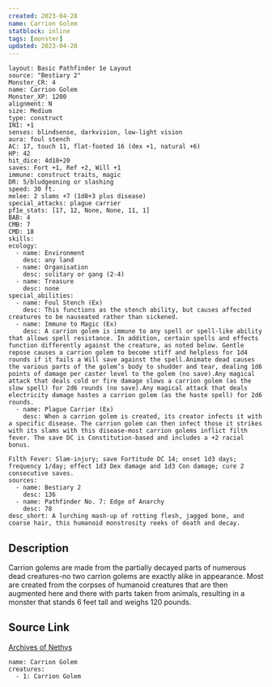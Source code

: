 ```yaml
---
created: 2023-04-28
name: Carrion Golem
statblock: inline
tags: [monster]
updated: 2023-04-28
---
```

```statblock
layout: Basic Pathfinder 1e Layout
source: "Bestiary 2"
Monster_CR: 4
name: Carrion Golem
Monster_XP: 1200
alignment: N
size: Medium
type: construct
INI: +1
senses: blindsense, darkvision, low-light vision
aura: foul stench
AC: 17, touch 11, flat-footed 16 (dex +1, natural +6)
HP: 42
hit_dice: 4d10+20
saves: Fort +1, Ref +2, Will +1
immune: construct traits, magic
DR: 5/bludgeoning or slashing
speed: 30 ft.
melee: 2 slams +7 (1d8+3 plus disease)
special_attacks: plague carrier
pf1e_stats: [17, 12, None, None, 11, 1]
BAB: 4
CMB: 7
CMD: 18
skills: 
ecology:
  - name: Environment
    desc: any land
  - name: Organisation
    desc: solitary or gang (2-4)
  - name: Treasure
    desc: none
special_abilities:
  - name: Foul Stench (Ex)
    desc: This functions as the stench ability, but causes affected creatures to be nauseated rather than sickened.
  - name: Immune to Magic (Ex)
    desc: A carrion golem is immune to any spell or spell-like ability that allows spell resistance. In addition, certain spells and effects function differently against the creature, as noted below. Gentle repose causes a carrion golem to become stiff and helpless for 1d4 rounds if it fails a Will save against the spell.Animate dead causes the various parts of the golem’s body to shudder and tear, dealing 1d6 points of damage per caster level to the golem (no save).Any magical attack that deals cold or fire damage slows a carrion golem (as the slow spell) for 2d6 rounds (no save).Any magical attack that deals electricity damage hastes a carrion golem (as the haste spell) for 2d6 rounds.
  - name: Plague Carrier (Ex)
    desc: When a carrion golem is created, its creator infects it with a specific disease. The carrion golem can then infect those it strikes with its slams with this disease-most carrion golems inflict filth fever. The save DC is Constitution-based and includes a +2 racial bonus.

Filth Fever: Slam-injury; save Fortitude DC 14; onset 1d3 days; frequency 1/day; effect 1d3 Dex damage and 1d3 Con damage; cure 2 consecutive saves.
sources:
  - name: Bestiary 2
    desc: 136
  - name: Pathfinder No. 7: Edge of Anarchy
    desc: 78
desc_short: A lurching mash-up of rotting flesh, jagged bone, and coarse hair, this humanoid monstrosity reeks of death and decay.
```
## Description
Carrion golems are made from the partially decayed parts of numerous dead creatures-no two carrion golems are exactly alike in appearance. Most are created from the corpses of humanoid creatures that are then augmented here and there with parts taken from animals, resulting in a monster that stands 6 feet tall and weighs 120 pounds.
## Source Link
[Archives of Nethys](https://aonprd.com/MonsterDisplay.aspx?ItemName=Carrion%20Golem)
```encounter-table
name: Carrion Golem
creatures:
  - 1: Carrion Golem
```
